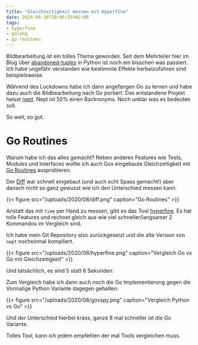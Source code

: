 ```yaml
---
title: "Gleichzeitigkeit messen mit Hyperfine"
date: 2020-08-30T10:06:23+02:00
tags:
- hyperfine
- golang
- go routines
---
```


Bildbearbeitung ist ein tolles Thema geworden. Seit dem Mehrteiler hier im
Blog über
[abandoned-tuples](https://noqqe.de/blog/2020/01/29/abandoned-tuples/) in
Python ist noch ein bisschen was passiert. Ich habe ungefähr verstanden wie
bestimmte Effekte herbeizuführen sind beispielsweise.

<!--more-->

Während des Lockdowns habe ich dann angefangen Go zu lernen und habe dazu
auch die Bildbearbeitung nach Go portiert. Das entstandene Projekt heisst
[nept](https://github.com/noqqe/nept). Nept ist 50% einen Backronyms. Noch
unklar was es bedeuten soll.

So weit, so gut.

# Go Routines

Warum habe ich das alles gemacht? Neben anderen Features wie Tests, Modules
und Interfaces wollte ich auch Gos eingebaute Gleichzeitigkeit mit [Go
Routines](https://gobyexample.com/goroutines) ausprobieren.

Der
[Diff](https://github.com/noqqe/nept/commit/b833d1eb86fbe6dd29c7486627c30930e85e5c37)
war schnell eingebaut (und auch echt Spass gemacht!) aber danach nicht so
ganz gewusst wie ich den Unterschied messen kann.

{{< figure src="/uploads/2020/08/diff.png" caption="Go Routines" >}}

Anstatt das mit `time` per Hand zu messen, gibt es das Tool
[hyperfine](https://github.com/sharkdp/hyperfine). Es hat tolle Features und
rechnet gleich aus wie viel schneller/langsamer 2 Kommandos im Vergleich
sind.

Ich habe mein Git Repository also zurückgesetzt und die alte Version von
`nept` nocheinmal kompiliert.

{{< figure src="/uploads/2020/08/hyperfine.png" caption="Vergleich Go vs Go mit Gleichzeitigkeit" >}}

Und tatsächlich, es sind 5 statt 6 Sekunden.

Zum Vergleich habe ich dann auch noch die Go Implementierung gegen die
Vormalige Python Variante dagegen gehalten:

{{< figure src="/uploads/2020/08/govspy.png" caption="Vergleich Python vs Go" >}}

Und der Unterschied hierbei krass, ganze 8 mal schneller ist die Go Variante.

Tolles Tool, kann ich jedem empfehlen der mal Tools vergleichen muss.
